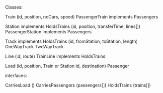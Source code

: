 Classes:

Train (id, position, noCars, speed)
    PassengerTrain implements Passengers


Station implements HoldsTrains (id, position, transferTime, lines[])
    PassengerStation implements Passengers


Track implements HoldsTrains (id, fromStation, toStation, length)
    OneWayTrack
    TwoWayTrack


Line (id, route)
    TrainLine implements HoldsTrains


Load (id, position, Train or Station id, destination)
    Passenger





interfaces:

CarriesLoad ()
CarriesPassengers (passengers[])
HoldsTrains (trains[])